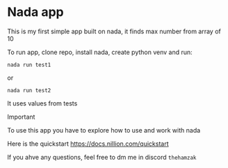 # Nada app
This is my first simple app built on nada, it finds max number from array of 10

To run app, clone repo, install nada, create python venv and run:
```
nada run test1
```
or
```
nada run test2
```
It uses values from tests
> [!IMPORTANT]
> To use this app you have to explore how to use and work with nada
> 
> Here is the quickstart https://docs.nillion.com/quickstart
>
> If you ahve any questions, feel free to dm me in discord ```thehamzak```
